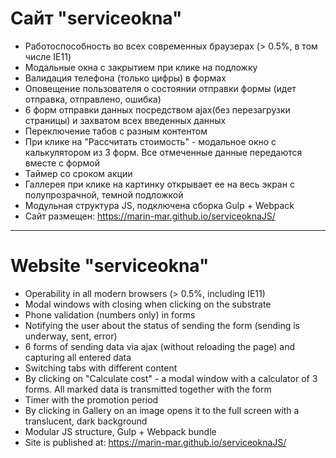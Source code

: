 # Сайт "serviceokna"
* Работоспособность во всех современных браузерах (> 0.5%, в том числе IE11)
* Модальные окна с закрытием при клике на подложку
* Валидация телефона (только цифры) в формах
* Оповещение пользователя о состоянии отправки формы (идет отправка, отправлено, ошибка)
* 6 форм отправки данных посредством ajax(без перезагрузки страницы) и захватом всех введенных данных
* Переключение табов с разным контентом
* При клике на "Рассчитать стоимость" - модальное окно с калькулятором из 3 форм. Все отмеченные данные передаются вместе с формой
* Таймер со сроком акции
* Галлерея при клике на картинку открывает ее на весь экран с полупрозрачной, темной подложкой
* Модульная структура JS, подключена сборка Gulp + Webpack
* Сайт размещен:
https://marin-mar.github.io/serviceoknaJS/

***

# Website "serviceokna"
* Operability in all modern browsers (> 0.5%, including IE11)
* Modal windows with closing when clicking on the substrate
* Phone validation (numbers only) in forms
* Notifying the user about the status of sending the form (sending is underway, sent, error)
* 6 forms of sending data via ajax (without reloading the page) and capturing all entered data
* Switching tabs with different content
* By clicking on "Calculate cost" - a modal window with a calculator of 3 forms. All marked data is transmitted together with the form
* Timer with the promotion period
* By clicking in Gallery on an image opens it to the full screen with a translucent, dark background
* Modular JS structure, Gulp + Webpack bundle
* Site is published at:
https://marin-mar.github.io/serviceoknaJS/